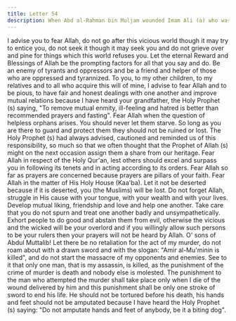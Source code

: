 ```yaml
---
title: Letter 54
description: When Abd al-Rahman bin Muljam wounded Imam Ali (a) who was then offering the morning prayers in the Mosque of Kufa, Imam Ali (a) advised Imam Hasan (a) and Imam Husayn (a) in the following words.
---
```


I advise you to fear Allah, do not go after this vicious world though it may try to entice you, 
do not seek it though it may seek you and do not grieve over and pine for things which this 
world refuses you. Let the eternal Reward and Blessings of Allah be the prompting factors for 
all that you say and do. Be an enemy of tyrants and oppressors and be a friend and helper of 
those who are oppressed and tyrannized. 
To you, to my other children, to my relatives and to all who acquire this will of mine, I advise 
to fear Allah and to be pious, to have fair and honest dealings with one another and improve 
mutual relations because I have heard your grandfather, the Holy Prophet (s) saying, "To 
remove mutual enmity, ill-feeling and hatred is better than recommended prayers and fasting". 
Fear Allah when the question of helpless orphans arises. You should never let them starve. So 
long as you are there to guard and protect them they should not be ruined or lost. The Holy 
Prophet (s) had always advised, cautioned and reminded us of this responsibility, so much so 
that we often thought that the Prophet of Allah (s) might on the next occasion assign them a 
share from our heritage. 
Fear Allah in respect of the Holy Qur'an, lest others should excel and surpass you in 
following its tenets and in acting according to its orders. Fear Allah so far as prayers are 
concerned because prayers are pillars of your faith. Fear Allah in the matter of His Holy 
House (Kaa'ba). Let it not be deserted because if it is deserted, you (the Muslims) will be lost. 
Do not forget Allah, struggle in His cause with your tongue, with your wealth and with your 
lives. 
Develop mutual liking, friendship and love and help one another. Take care that you do not 
spurn and treat one another badly and unsympathetically. 
Exhort people to do good and abstain them from evil, otherwise the vicious and the wicked 
will be your overlord and if you willingly allow such persons to be your rulers then your 
prayers will not be heard by Allah. 
O' sons of Abdul Muttalib! Let there be no retaliation for the act of my murder, do not roam 
about with a drawn sword and with the slogan: "Amir al-Mu'minin is killed", and do not start 
the massacre of my opponents and enemies. 
See to it that only one man, that is my assassin, is killed, as the punishment of the crime of 
murder is death and nobody else is molested. The punishment to the man who attempted the 
murder shall take place only when I die of the wound delivered by him and this punishment 
shall be only one stroke of sword to end his life. He should not be tortured before his death, 
his hands and feet should not be amputated because I have heard the Holy Prophet (s) saying: 
"Do not amputate hands and feet of anybody, be it a biting dog".